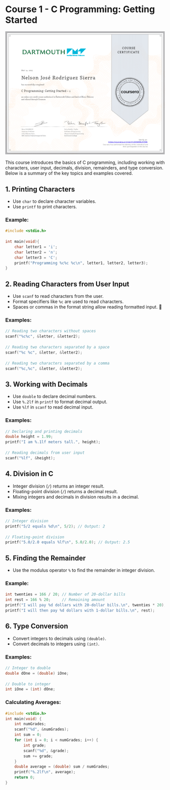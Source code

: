 # Course 1 - C Programming: Getting Started

![certificate](certificate-course-1-getting-started.png)


This course introduces the basics of C programming, including working with characters, user input, decimals, division, remainders, and type conversion. Below is a summary of the key topics and examples covered.

## 1. Printing Characters
- Use `char` to declare character variables.
- Use `printf` to print characters.

### Example:
```c
#include <stdio.h>

int main(void){
    char letter1 = 'i';
    char letter2 = 'n';
    char letter3 = 'C';
    printf("Programming %c%c %c\n", letter1, letter2, letter3);
}
```

## 2. Reading Characters from User Input
- Use `scanf` to read characters from the user.
- Format specifiers like `%c` are used to read characters.
- Spaces or commas in the format string allow reading formatted input. 📌

### Examples:
```c
// Reading two characters without spaces
scanf("%c%c", &letter, &letter2);

// Reading two characters separated by a space
scanf("%c %c", &letter, &letter2);

// Reading two characters separated by a comma
scanf("%c,%c", &letter, &letter2);
```

## 3. Working with Decimals
- Use `double` to declare decimal numbers.
- Use `%.2lf` in `printf` to format decimal output.
- Use `%lf` in `scanf` to read decimal input.

### Examples:
```c
// Declaring and printing decimals
double height = 1.99;
printf("I am %.1lf meters tall.", height);

// Reading decimals from user input
scanf("%lf", &height);
```

## 4. Division in C
- Integer division (`/`) returns an integer result.
- Floating-point division (`/`) returns a decimal result.
- Mixing integers and decimals in division results in a decimal.

### Examples:
```c
// Integer division
printf("5/2 equals %d\n", 5/2); // Output: 2

// Floating-point division
printf("5.0/2.0 equals %lf\n", 5.0/2.0); // Output: 2.5
```

## 5. Finding the Remainder
- Use the modulus operator `%` to find the remainder in integer division.

### Example:
```c
int twenties = 166 / 20; // Number of 20-dollar bills
int rest = 166 % 20;     // Remaining amount
printf("I will pay %d dollars with 20-dollar bills.\n", twenties * 20);
printf("I will then pay %d dollars with 1-dollar bills.\n", rest);
```

## 6. Type Conversion
- Convert integers to decimals using `(double)`.
- Convert decimals to integers using `(int)`.

### Examples:
```c
// Integer to double
double dOne = (double) iOne;

// Double to integer
int iOne = (int) dOne;
```

### Calculating Averages:
```c
#include <stdio.h>
int main(void) {
    int numGrades;
    scanf("%d", &numGrades);
    int sum = 0;
    for (int i = 0; i < numGrades; i++) {
        int grade;
        scanf("%d", &grade);
        sum += grade;
    }
    double average = (double) sum / numGrades;
    printf("%.2lf\n", average);
    return 0;
}
```
